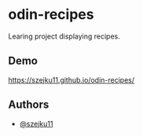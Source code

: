 
# odin-recipes

Learing project displaying recipes.


## Demo

https://szejku11.github.io/odin-recipes/


## Authors

- [@szejku11](https://github.com/szejku11)

